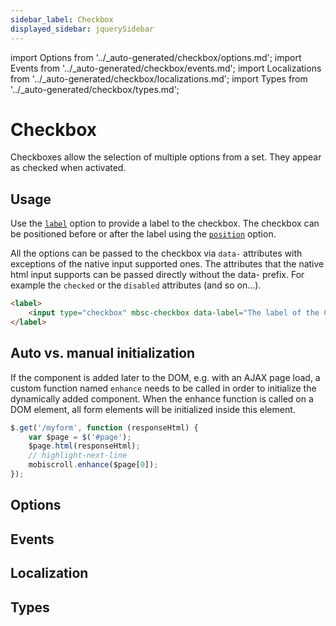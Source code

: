 ```yaml
---
sidebar_label: Checkbox
displayed_sidebar: jquerySidebar
---
```


import Options from '../\_auto-generated/checkbox/options.md';
import Events from '../\_auto-generated/checkbox/events.md';
import Localizations from '../\_auto-generated/checkbox/localizations.md';
import Types from '../\_auto-generated/checkbox/types.md';

# Checkbox

Checkboxes allow the selection of multiple options from a set. They appear as checked when activated.

## Usage

Use the [`label`](#opt-label) option to provide a label to the checkbox.
The checkbox can be positioned before or after the label using the [`position`](#opt-position) option.

All the options can be passed to the checkbox via `data-` attributes with exceptions of the native input supported ones. The attributes that the native html input supports can be passed directly without the data- prefix. For example the `checked` or the `disabled` attributes (and so on...).

```html
<label>
    <input type="checkbox" mbsc-checkbox data-label="The label of the Checkbox" />
</label>
```

## Auto vs. manual initialization

If the component is added later to the DOM, e.g. with an AJAX page load, a custom function named `enhance` needs to be called in order to initialize the dynamically added component. When the enhance function is called on a DOM element, all form elements will be initialized inside this element.

```js
$.get('/myform', function (responseHtml) {
    var $page = $('#page');
    $page.html(responseHtml);
    // highlight-next-line
    mobiscroll.enhance($page[0]);
});
```

<div className="option-list">

## Options

<Options />

## Events

<Events />

## Localization

<Localizations />

## Types

<Types />

</div>
